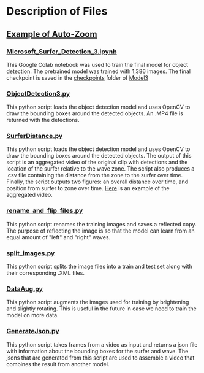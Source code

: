 # Description of Files

## [Example of Auto-Zoom](https://user-images.githubusercontent.com/66560796/114231182-f3a2a500-992e-11eb-992f-f5476d4f9799.mp4)

### [Microsoft_Surfer_Detection_3.ipynb](https://github.com/knolasco/Microsoft_Object_Detection/blob/main/Microsoft_Surfer_Detection_3.ipynb)
This Google Colab notebook was used to train the final model for object detection. The pretrained model was trained with 1,386 images. The final checkpoint is saved in the [checkpoints](https://github.com/knolasco/Microsoft_Object_Detection/tree/main/Model3/checkpoints) folder of [Model3](https://github.com/knolasco/Microsoft_Object_Detection/tree/main/Model3)

### [ObjectDetection3.py](https://github.com/knolasco/Microsoft_Object_Detection/blob/main/ObjectDetection.py)
This python script loads the object detection model and uses OpenCV to draw the bounding boxes around the detected objects. An .MP4 file is returned with the detections.

### [SurferDistance.py](https://github.com/knolasco/Microsoft_Object_Detection/blob/main/SurferDistance.py)
This python script loads the object detection model and uses OpenCV to draw the bounding boxes around the detected objects. The output of this script is an aggregated video of the original clip with detections and the location of the surfer relative to the wave zone. The script also produces a .csv file containing the distance from the zone to the surfer over time. Finally, the script outputs two figures: an overall distance over time, and position from surfer to zone over time. [Here](https://user-images.githubusercontent.com/66560796/113612978-65b07c80-9605-11eb-9b9e-1df7b76228ea.mp4) is an example of the aggregated video.

### [rename_and_flip_files.py](https://github.com/knolasco/Microsoft_Object_Detection/blob/main/rename_and_flip_files.py)
This python script renames the training images and saves a reflected copy. The purpose of reflecting the image is so that the model can learn from an equal amount of "left" and "right" waves.

### [split_images.py](https://github.com/knolasco/Microsoft_Object_Detection/blob/main/split_images.py)
This python script splits the image files into a train and test set along with their corresponding .XML files.


### [DataAug.py](https://github.com/knolasco/Microsoft_Object_Detection/blob/main/DataAug.py)
This python script augments the images used for training by brightening and slightly rotating. This is useful in the future in case we need to train the model on more data.

### [GenerateJson.py](https://github.com/knolasco/Microsoft_Object_Detection/blob/main/GenerateJson.py)
This python script takes frames from a video as input and returns a json file with information about the bounding boxes for the surfer and wave. The jsons that are generated from this script are used to assemble a video that combines the result from another model.
